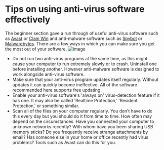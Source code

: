 [Title]: # (Guias para el uso efectivo del software anti-virus)
[Difficulty]: # (Avanzado)
[Order]: # (0)

# Tips on using anti-virus software effectively

The beginner section gave a run through of useful anti-virus software such as [Avast](https://www.avast.com) or [Clam Win](http://www.clamwin.com/) and anti-malware software such as [Spybot](https://www.safer-networking.org/) or [Malwarebytes](https://www.malwarebytes.org/). There are a few ways in which you can make sure you get the most out of your software.
![image](malware_adv1.png)

*   Do not run two anti-virus programs at the same time, as this might cause your computer to run extremely slowly or to crash. Uninstall one before installing another. However anti-malware software is designed to work alongside anti-virus software.
*   Make sure that your anti-virus program updates itself regularly. Without updates it can quickly become ineffective. All of the software recommended here supports free updating.
*   Enable your anti-virus software's 'always on' virus-detection feature if it has one. It may also be called 'Realtime Protection,' 'Resident Protection,' or something similar.
*   Scan all of the files on your computer regularly. You don't have to do this every day but you should do it from time to time. How often may depend on the circumstances. Have you connected your computer to unknown networks recently? With whom have you been sharing USB memory sticks? Do you frequently receive strange attachments by email? Has someone else in your home or office recently had virus problems? Tools such as Avast can do this for you.